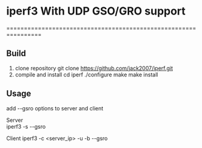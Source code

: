 # iperf3 With UDP GSO/GRO support
================================================================
## Build
1. clone repository
   git clone https://github.com/jack2007/iperf.git
2. compile and install
   cd iperf
   ./configure
   make
   make install
   

## Usage
add --gsro options to server and client

Server  
iperf3 -s --gsro

Client
iperf3 -c <server_ip> -u -b <udp rate> --gsro
